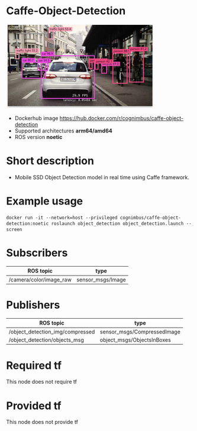 # Caffe-Object-Detection

<img src="./caffe-object-detection/caffe-object-detection.jpg" alt="caffe-object-detection" width="400"/>

* Dockerhub image https://hub.docker.com/r/cognimbus/caffe-object-detection
* Supported architectures <b>arm64/amd64</b>
* ROS version <b>noetic
</b>

# Short description
* Mobile SSD Object Detection model in real time using Caffe framework.

# Example usage
```
docker run -it --network=host --privileged cognimbus/caffe-object-detection:noetic roslaunch object_detection object_detection.launch --screen
```

# Subscribers
ROS topic | type
--- | ---
/camera/color/image_raw | sensor_msgs/Image


# Publishers
ROS topic | type
--- | ---
/object_detection_img/compressed | sensor_msgs/CompressedImage
/object_detection/objects_msg | object_msgs/ObjectsInBoxes


# Required tf
This node does not require tf


# Provided tf
This node does not provide tf


